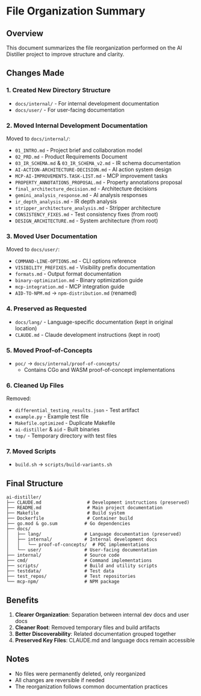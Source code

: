 # File Organization Summary

## Overview
This document summarizes the file reorganization performed on the AI Distiller project to improve structure and clarity.

## Changes Made

### 1. Created New Directory Structure
- `docs/internal/` - For internal development documentation
- `docs/user/` - For user-facing documentation

### 2. Moved Internal Development Documentation
Moved to `docs/internal/`:
- `01_INTRO.md` - Project brief and collaboration model
- `02_PRD.md` - Product Requirements Document
- `03_IR_SCHEMA.md` & `03_IR_SCHEMA_v2.md` - IR schema documentation
- `AI-ACTION-ARCHITECTURE-DECISION.md` - AI action system design
- `MCP-AI-IMPROVEMENTS.TASK-LIST.md` - MCP improvement tasks
- `PROPERTY_ANNOTATIONS_PROPOSAL.md` - Property annotations proposal
- `final_architecture_decision.md` - Architecture decisions
- `gemini_analysis_response.md` - AI analysis responses
- `ir_depth_analysis.md` - IR depth analysis
- `stripper_architecture_analysis.md` - Stripper architecture
- `CONSISTENCY_FIXES.md` - Test consistency fixes (from root)
- `DESIGN_ARCHITECTURE.md` - System architecture (from root)

### 3. Moved User Documentation
Moved to `docs/user/`:
- `COMMAND-LINE-OPTIONS.md` - CLI options reference
- `VISIBILITY_PREFIXES.md` - Visibility prefix documentation
- `formats.md` - Output format documentation
- `binary-optimization.md` - Binary optimization guide
- `mcp-integration.md` - MCP integration guide
- `AID-TO-NPM.md` → `npm-distribution.md` (renamed)

### 4. Preserved as Requested
- `docs/lang/` - Language-specific documentation (kept in original location)
- `CLAUDE.md` - Claude development instructions (kept in root)

### 5. Moved Proof-of-Concepts
- `poc/` → `docs/internal/proof-of-concepts/`
  - Contains CGo and WASM proof-of-concept implementations

### 6. Cleaned Up Files
Removed:
- `differential_testing_results.json` - Test artifact
- `example.py` - Example test file
- `Makefile.optimized` - Duplicate Makefile
- `ai-distiller` & `aid` - Built binaries
- `tmp/` - Temporary directory with test files

### 7. Moved Scripts
- `build.sh` → `scripts/build-variants.sh`

## Final Structure

```
ai-distiller/
├── CLAUDE.md                 # Development instructions (preserved)
├── README.md                 # Main project documentation
├── Makefile                  # Build system
├── Dockerfile                # Container build
├── go.mod & go.sum          # Go dependencies
├── docs/
│   ├── lang/                # Language documentation (preserved)
│   ├── internal/            # Internal development docs
│   │   └── proof-of-concepts/  # POC implementations
│   └── user/                # User-facing documentation
├── internal/                # Source code
├── cmd/                     # Command implementations
├── scripts/                 # Build and utility scripts
├── testdata/                # Test data
├── test_repos/              # Test repositories
└── mcp-npm/                 # NPM package
```

## Benefits

1. **Clearer Organization**: Separation between internal dev docs and user docs
2. **Cleaner Root**: Removed temporary files and build artifacts
3. **Better Discoverability**: Related documentation grouped together
4. **Preserved Key Files**: CLAUDE.md and language docs remain accessible

## Notes

- No files were permanently deleted, only reorganized
- All changes are reversible if needed
- The reorganization follows common documentation practices
